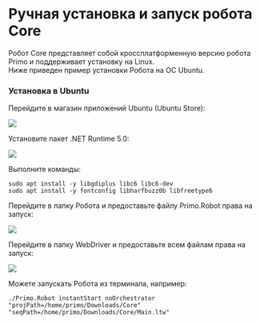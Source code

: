 # Ручная установка и запуск робота Core

Робот Core представляет собой кроссплатформенную версию робота Primo и поддерживает установку на Linux.\
Ниже приведен пример установки Робота на OC Ubuntu.

### Установка в Ubuntu

Перейдите в магазин приложений Ubuntu (Ubuntu Store):

![](<../../.gitbook/assets/image (176).png>)

Установите пакет .NET Runtime 5.0:

![](<../../.gitbook/assets/image (159).png>)

Выполните команды:

```
sudo apt install -y libgdiplus libc6 libc6-dev
sudo apt install -y fontconfig libharfbuzz0b libfreetype6
```

Перейдите в папку Робота и предоставьте файлу Primo.Robot права на запуск:

![](<../../.gitbook/assets/image (154).png>)

Перейдите в папку WebDriver и предоставьте всем файлам права на запуск:

![](<../../.gitbook/assets/image (92).png>)

Можете запускать Робота из терминала, например:

```
./Primo.Robot instantStart noOrchestrator "projPath=/home/primo/Downloads/Core" "seqPath=/home/primo/Downloads/Core/Main.ltw"

```
